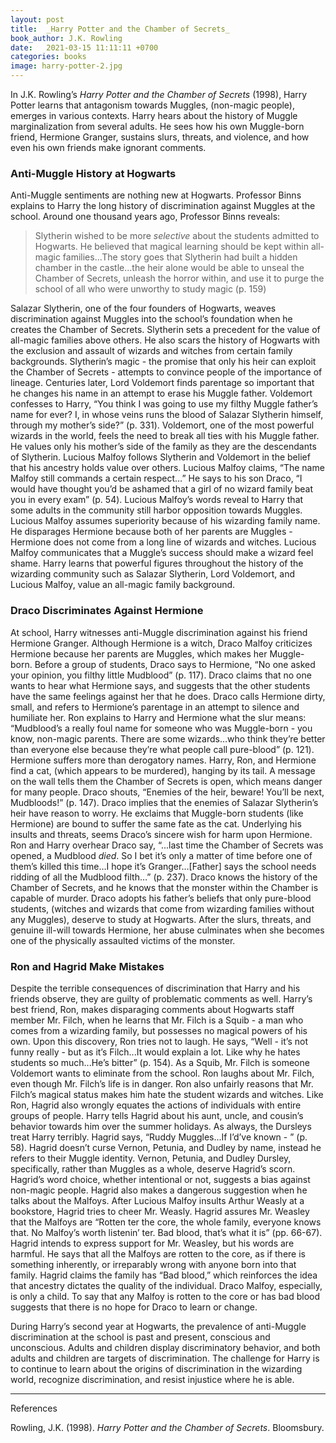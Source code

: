 ```yaml
---
layout: post
title:  _Harry Potter and the Chamber of Secrets_
book_author: J.K. Rowling
date:   2021-03-15 11:11:11 +0700
categories: books
image: harry-potter-2.jpg
---
```


In J.K. Rowling’s _Harry Potter and the Chamber of Secrets_ (1998), Harry Potter
learns that antagonism towards Muggles, (non-magic people), emerges in various
contexts. Harry hears about the history of Muggle marginalization from several
adults. He sees how his own Muggle-born friend, Hermione Granger, sustains
slurs, threats, and violence, and how even his own friends make ignorant
comments.

### Anti-Muggle History at Hogwarts

Anti-Muggle sentiments are nothing new at Hogwarts. Professor Binns explains to
Harry the long history of discrimination against Muggles at the school. Around
one thousand years ago, Professor Binns reveals:

> Slytherin wished to be more _selective_ about the students admitted to
> Hogwarts. He believed that magical learning should be kept within all-magic
> families...The story goes that Slytherin had built a hidden chamber in the
> castle...the heir alone would be able to unseal the Chamber of Secrets,
> unleash the horror within, and use it to purge the school of all who were
> unworthy to study magic (p. 159)

Salazar Slytherin, one of the four founders of Hogwarts, weaves discrimination
against Muggles into the school’s foundation when he creates the Chamber of
Secrets. Slytherin sets a precedent for the value of all-magic families above
others. He also scars the history of Hogwarts with the exclusion and assault of
wizards and witches from certain family backgrounds. Slytherin’s magic - the
promise that only his heir can exploit the Chamber of Secrets - attempts to
convince people of the importance of lineage. Centuries later, Lord Voldemort
finds parentage so important that he changes his name in an attempt to erase his
Muggle father. Voldemort confesses to Harry, “You think I was going to use my
filthy Muggle father’s name for ever? I, in whose veins runs the blood of
Salazar Slytherin himself, through my mother’s side?” (p. 331). Voldemort, one
of the most powerful wizards in the world, feels the need to break all ties with
his Muggle father. He values only his mother’s side of the family as they are
the descendants of Slytherin. Lucious Malfoy follows Slytherin and Voldemort in
the belief that his ancestry holds value over others. Lucious Malfoy claims,
“The name Malfoy still commands a certain respect…” He says to his son Draco, “I
would have thought you’d be ashamed that a girl of no wizard family beat you in
every exam” (p. 54). Lucious Malfoy’s words reveal to Harry that some adults in
the community still harbor opposition towards Muggles. Lucious Malfoy assumes
superiority because of his wizarding family name. He disparages Hermione because
both of her parents are Muggles - Hermione does not come from a long line of
wizards and witches. Lucious Malfoy communicates that a Muggle’s success should
make a wizard feel shame. Harry learns that powerful figures throughout the
history of the wizarding community such as Salazar Slytherin, Lord Voldemort,
and Lucious Malfoy, value an all-magic family background.

### Draco Discriminates Against Hermione

At school, Harry witnesses anti-Muggle discrimination against his friend
Hermione Granger. Although Hermione is a witch, Draco Malfoy criticizes Hermione
because her parents are Muggles, which makes her Muggle-born. Before a group of
students, Draco says to Hermione, “No one asked your opinion, you filthy little
Mudblood” (p. 117). Draco claims that no one wants to hear what Hermione says,
and suggests that the other students have the same feelings against her that he
does. Draco calls Hermione dirty, small, and refers to Hermione’s parentage in
an attempt to silence and humiliate her. Ron explains to Harry and Hermione what
the slur means: “Mudblood’s a really foul name for someone who was Muggle-born -
you know, non-magic parents. There are some wizards...who think they’re better
than everyone else because they’re what people call pure-blood” (p. 121).
Hermione suffers more than derogatory names. Harry, Ron, and Hermione find a
cat, (which appears to be murdered), hanging by its tail. A message on the wall
tells them the Chamber of Secrets is open, which means danger for many people.
Draco shouts, “Enemies of the heir, beware! You’ll be next, Mudbloods!” (p.
147). Draco implies that the enemies of Salazar Slytherin’s heir have reason to
worry. He exclaims that Muggle-born students (like Hermione) are bound to suffer
the same fate as the cat. Underlying his insults and threats, seems Draco’s
sincere wish for harm upon Hermione. Ron and Harry overhear Draco say, “...last
time the Chamber of Secrets was opened, a Mudblood _died_. So I bet it’s only a
matter of time before one of them’s killed this time…I hope it’s
Granger…[Father] says the school needs ridding of all the Mudblood filth…” (p.
237). Draco knows the history of the Chamber of Secrets, and he knows that the
monster within the Chamber is capable of murder. Draco adopts his father’s
beliefs that only pure-blood students, (witches and wizards that come from
wizarding families without any Muggles), deserve to study at Hogwarts. After the
slurs, threats, and genuine ill-will towards Hermione, her abuse culminates when
she becomes one of the physically assaulted victims of the monster.

### Ron and Hagrid Make Mistakes

Despite the terrible consequences of discrimination that Harry and his friends
observe, they are guilty of problematic comments as well. Harry’s best friend,
Ron, makes disparaging comments about Hogwarts staff member Mr. Filch, when he
learns that Mr. Filch is a Squib - a man who comes from a wizarding family, but
possesses no magical powers of his own. Upon this discovery, Ron tries not to
laugh. He says, “Well - it’s not funny really - but as it’s Filch...It would
explain a lot. Like why he hates students so much...He’s bitter” (p. 154). As a
Squib, Mr. Filch is someone Voldemort wants to eliminate from the school. Ron
laughs about Mr. Filch, even though Mr. Filch’s life is in danger. Ron also
unfairly reasons that Mr. Filch’s magical status makes him hate the student
wizards and witches. Like Ron, Hagrid also wrongly equates the actions of
individuals with entire groups of people. Harry tells Hagrid about his aunt,
uncle, and cousin’s behavior towards him over the summer holidays. As always,
the Dursleys treat Harry terribly. Hagrid says, “Ruddy Muggles...If I’d’ve known
\- ” (p. 58). Hagrid doesn’t curse Vernon, Petunia, and Dudley by name, instead
he refers to their Muggle identity. Vernon, Petunia, and Dudley Dursley,
specifically, rather than Muggles as a whole, deserve Hagrid’s scorn. Hagrid’s
word choice, whether intentional or not, suggests a bias against non-magic
people. Hagrid also makes a dangerous suggestion when he talks about the
Malfoys. After Lucious Malfoy insults Arthur Weasly at a bookstore, Hagrid tries
to cheer Mr. Weasly. Hagrid assures Mr. Weasley that the Malfoys are “Rotten ter
the core, the whole family, everyone knows that. No Malfoy’s worth listenin’
ter. Bad blood, that’s what it is” (pp. 66-67). Hagrid intends to express
support for Mr. Weasley, but his words are harmful. He says that all the Malfoys
are rotten to the core, as if there is something inherently, or irreparably
wrong with anyone born into that family. Hagrid claims the family has “Bad
blood,” which reinforces the idea that ancestry dictates the quality of the
individual. Draco Malfoy, especially, is only a child. To say that any Malfoy is
rotten to the core or has bad blood suggests that there is no hope for Draco to
learn or change.

During Harry’s second year at Hogwarts, the prevalence of anti-Muggle
discrimination at the school is past and present, conscious and unconscious.
Adults and children display discriminatory behavior, and both adults and
children are targets of discrimination. The challenge for Harry is to continue
to learn about the origins of discrimination in the wizarding world, recognize
discrimination, and resist injustice where he is able.

---
References

Rowling, J.K. (1998). _Harry Potter and the Chamber of Secrets_. Bloomsbury.
